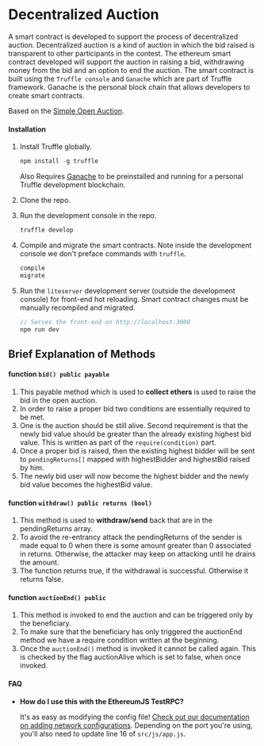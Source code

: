 # Decentralized Auction
A smart contract is developed to support the process of decentralized auction. Decentralized auction is a kind of auction in which
the bid raised is transparent to other participants in the contest. The ethereum smart contract developed will support
the auction in raising a bid, withdrawing money from the bid and an option to end the auction. The smart contract is
built using the ```Truffle console``` and ```Ganache``` which are part of Truffle framework. Ganache is the personal block chain
that allows developers to create smart contracts.

Based on the [Simple Open Auction](https://docs.soliditylang.org/en/v0.5.3/solidity-by-example.html#simple-open-auction).

#### Installation

1. Install Truffle globally.
    ```javascript
    npm install -g truffle
    ```
	Also Requires [Ganache](http://truffleframework.com/ganache/) to be preinstalled and running for a personal Truffle development blockchain.
    
    
2. Clone the repo.

3. Run the development console in the repo.
    ```javascript
    truffle develop
    ```

4. Compile and migrate the smart contracts. Note inside the development console we don't preface commands with `truffle`.
    ```javascript
    compile
    migrate
    ```

5. Run the `liteserver` development server (outside the development console) for front-end hot reloading. Smart contract changes must be manually recompiled and migrated.
    ```javascript
    // Serves the front-end on http://localhost:3000
    npm run dev
    ```






## Brief Explanation of Methods

#### function `bid() public payable`

1. This payable method which is used to **collect ethers** is used to raise the bid in the open auction.
2. In order to raise a proper bid two conditions are essentially required to be met.
3. One is the auction should be still alive. Second requirement is that the newly bid value should be greater than
the already existing highest bid value. This is written as part of the `require(condition)` part.
4. Once a proper bid is raised, then the existing highest bidder will be sent to `pendingReturns[]` mapped with
highestBidder and highestBid raised by him.
5. The newly bid user will now become the highest bidder and the newly bid value becomes the highestBid
value.

#### function `withdraw() public returns (bool)`

1. This method is used to **withdraw/send** back that are in the pendingReturns array.
2. To avoid the re-entrancy attack the pendingReturns of the sender is made equal to 0 when there is some
amount greater than 0 associated in returns. Otherwise, the attacker may keep on attacking until he drains
the amount.
3. The function returns true, if the withdrawal is successful. Otherwise it returns false.

#### function `auctionEnd() public`

1. This method is invoked to end the auction and can be triggered only by the beneficiary.
2. To make sure that the beneficiary has only triggered the auctionEnd method we have a require condition
written at the beginning.
3. Once the  `auctionEnd()` method is invoked it cannot be called again. This is checked by the flag auctionAlive
which is set to false, when once invoked.



#### FAQ

* __How do I use this with the EthereumJS TestRPC?__

    It's as easy as modifying the config file! [Check out our documentation on adding network configurations](http://truffleframework.com/docs/advanced/configuration#networks). Depending on the port you're using, you'll also need to update line 16 of `src/js/app.js`.

